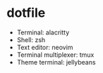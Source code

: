 # dotfile

- Terminal: alacritty
- Shell: zsh
- Text editor: neovim
- Terminal multiplexer: tmux
- Theme terminal: jellybeans
